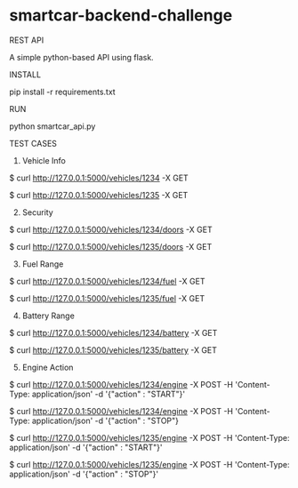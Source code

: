 # smartcar-backend-challenge

REST API

A simple python-based API using flask.

INSTALL

pip install -r requirements.txt

RUN

python smartcar_api.py

TEST CASES

1) Vehicle Info

$ curl http://127.0.0.1:5000/vehicles/1234 -X GET   
                                       
$ curl http://127.0.0.1:5000/vehicles/1235 -X GET

2) Security

$ curl http://127.0.0.1:5000/vehicles/1234/doors -X GET       
                             
$ curl http://127.0.0.1:5000/vehicles/1235/doors -X GET                                                                                         

3) Fuel Range

$ curl http://127.0.0.1:5000/vehicles/1234/fuel -X GET   
                                  
$ curl http://127.0.0.1:5000/vehicles/1235/fuel -X GET                                                                                         

4) Battery Range

$ curl http://127.0.0.1:5000/vehicles/1234/battery -X GET 
                                                       
$ curl http://127.0.0.1:5000/vehicles/1235/battery -X GET

5) Engine Action

$ curl http://127.0.0.1:5000/vehicles/1234/engine -X POST -H 'Content-Type: application/json' -d '{"action" : "START"}'  

$ curl http://127.0.0.1:5000/vehicles/1234/engine -X POST -H 'Content-Type: application/json' -d '{"action" : "STOP"}

$ curl http://127.0.0.1:5000/vehicles/1235/engine -X POST -H 'Content-Type: application/json' -d '{"action" : "START"}'                         

$ curl http://127.0.0.1:5000/vehicles/1235/engine -X POST -H 'Content-Type: application/json' -d '{"action" : "STOP"}'    
 




